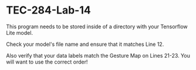 # TEC-284-Lab-14

  This program needs to be stored inside of a directory with your Tensorflow Lite model.
  
  Check your model's file name and ensure that it matches Line 12. 
  
  Also verify that your data labels match the Gesture Map on Lines 21-23. You will want to use the correct order! 
